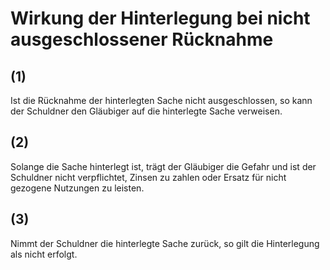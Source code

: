 # Wirkung der Hinterlegung bei nicht ausgeschlossener Rücknahme



## (1)

 Ist die Rücknahme der hinterlegten Sache nicht ausgeschlossen, so kann der Schuldner den Gläubiger auf die hinterlegte Sache verweisen.

## (2)

 Solange die Sache hinterlegt ist, trägt der Gläubiger die Gefahr und ist der Schuldner nicht verpflichtet, Zinsen zu zahlen oder Ersatz für nicht gezogene Nutzungen zu leisten.

## (3)

 Nimmt der Schuldner die hinterlegte Sache zurück, so gilt die Hinterlegung als nicht erfolgt. 

